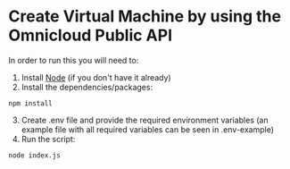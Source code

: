 # Create Virtual Machine by using the Omnicloud Public API

In order to run this you will need to:
1. Install [Node](https://nodejs.org/en/) (if you don't have it already)
2. Install the dependencies/packages:
```
npm install
```
3. Create .env file and provide the required environment variables (an example file with all required variables can be seen in .env-example)
4. Run the script:
```
node index.js
```
